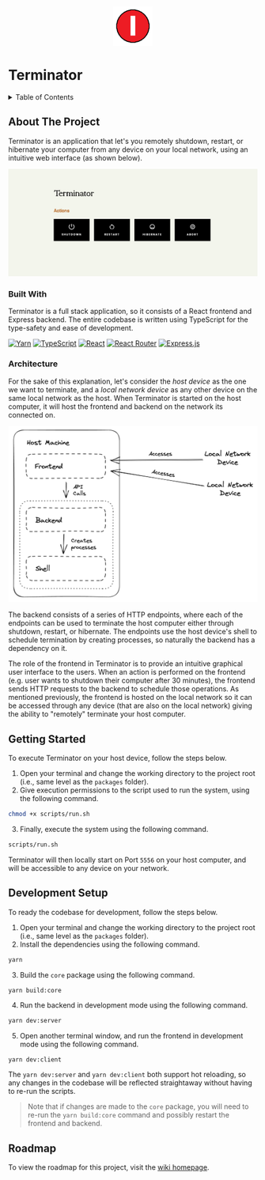 <p align="center">
    <img src="./images/icon.png" width="80">
</p>

<h1>Terminator</h1>

<details>
    <summary>Table of Contents</summary>
    <ul>
        <li>
            <a href="#about-the-project">About The Project</a>
            <ul>
                <li>
                    <a href="#built-with">Built With</a>
                </li>
                <li>
                    <a href="#architecture">Architecture</a>
                </li>
            </ul>
        </li>
        <li>
            <a href="#getting-started">Getting Started</a>
        </li>
        <li>
            <a href="#development-setup">Development Setup</a>
        </li>
        <li>
            <a href="#roadmap">Roadmap</a>
        </li>
    </ul>
</details>

## About The Project

Terminator is an application that let's you remotely shutdown, restart, or hibernate your computer from any device on your local network, using an intuitive web interface (as shown below).

<p align="center">
    <img src="./images/hero.png" width="650"/>
</p>

### Built With

Terminator is a full stack application, so it consists of a React frontend and Express backend. The entire codebase is written using TypeScript for the type-safety and ease of development.

[![Yarn](https://img.shields.io/badge/yarn-%232C8EBB.svg?style=for-the-badge&logo=yarn&logoColor=white)](https://yarnpkg.com/)
[![TypeScript](https://img.shields.io/badge/typescript-%23007ACC.svg?style=for-the-badge&logo=typescript&logoColor=white)](https://www.typescriptlang.org/)
[![React](https://img.shields.io/badge/react-%2320232a.svg?style=for-the-badge&logo=react&logoColor=%2361DAFB)](https://react.dev/)
[![React Router](https://img.shields.io/badge/React_Router-CA4245?style=for-the-badge&logo=react-router&logoColor=white)](https://reactrouter.com/en/main)
[![Express.js](https://img.shields.io/badge/express.js-%23404d59.svg?style=for-the-badge&logo=express&logoColor=%2361DAFB)](https://expressjs.com/)

### Architecture

For the sake of this explanation, let's consider the _host device_ as the one we want to terminate, and a _local network device_ as any other device on the same local network as the host. When Terminator is started on the host computer, it will host the frontend and backend on the network its connected on.

<p align="center">
    <img src="./images/architecture.png" width="650"/>
</p>

The backend consists of a series of HTTP endpoints, where each of the endpoints can be used to terminate the host computer either through shutdown, restart, or hibernate. The endpoints use the host device's shell to schedule termination by creating processes, so naturally the backend has a dependency on it.

The role of the frontend in Terminator is to provide an intuitive graphical user interface to the users. When an action is performed on the frontend (e.g. user wants to shutdown their computer after 30 minutes), the frontend sends HTTP requests to the backend to schedule those operations. As mentioned previously, the frontend is hosted on the local network so it can be accessed through any device (that are also on the local network) giving the ability to "remotely" terminate your host computer.

## Getting Started

To execute Terminator on your host device, follow the steps below.

1. Open your terminal and change the working directory to the project root (i.e., same level as the `packages` folder).
2. Give execution permissions to the script used to run the system, using the following command.

```sh
chmod +x scripts/run.sh
```

3. Finally, execute the system using the following command.

```sh
scripts/run.sh
```

Terminator will then locally start on Port `5556` on your host computer, and will be accessible to any device on your network.

## Development Setup

To ready the codebase for development, follow the steps below.

1. Open your terminal and change the working directory to the project root (i.e., same level as the `packages` folder).
2. Install the dependencies using the following command.

```sh
yarn
```

3. Build the `core` package using the following command.

```
yarn build:core
```

4. Run the backend in development mode using the following command.

```sh
yarn dev:server
```

5. Open another terminal window, and run the frontend in development mode using the following command.

```sh
yarn dev:client
```

The `yarn dev:server` and `yarn dev:client` both support hot reloading, so any changes in the codebase will be reflected straightaway without having to re-run the scripts.

> Note that if changes are made to the `core` package, you will need to re-run the `yarn build:core` command and possibly restart the frontend and backend.

## Roadmap

To view the roadmap for this project, visit the [wiki homepage](https://github.com/shreytailor/terminator/wiki).
